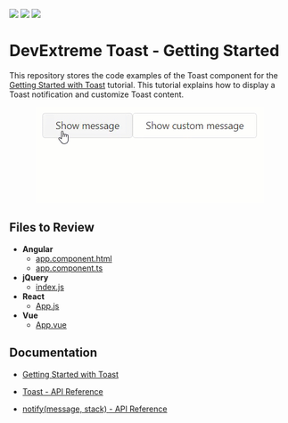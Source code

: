 <!-- default badges list -->
![](https://img.shields.io/endpoint?url=https://codecentral.devexpress.com/api/v1/VersionRange/494047551/21.1.3%2B)
[![](https://img.shields.io/badge/Open_in_DevExpress_Support_Center-FF7200?style=flat-square&logo=DevExpress&logoColor=white)](https://supportcenter.devexpress.com/ticket/details/T1090067)
[![](https://img.shields.io/badge/📖_How_to_use_DevExpress_Examples-e9f6fc?style=flat-square)](https://docs.devexpress.com/GeneralInformation/403183)
<!-- default badges end -->
# DevExtreme Toast - Getting Started

This repository stores the code examples of the Toast component for the [Getting Started with Toast](https://js.devexpress.com/Documentation/Guide/UI_Components/Toast/Getting_Started_with_Toast/) tutorial. This tutorial explains how to display a Toast notification and customize Toast content.

<div align="center"><img src="./toast.gif" /></div>

## Files to Review

- **Angular**
    - [app.component.html](angular/src/app/app.component.html)
    - [app.component.ts](angular/src/app/app.component.ts)
- **jQuery**
    - [index.js](jquery/src/index.js)
- **React**
    - [App.js](react/src/App.js)
- **Vue**
    - [App.vue](vue/src/App.vue)

## Documentation

- [Getting Started with Toast](https://js.devexpress.com/Documentation/Guide/UI_Components/Toast/Getting_Started_with_Toast/)

- [Toast - API Reference](https://js.devexpress.com/Documentation/ApiReference/UI_Components/dxToast/)

- [notify(message, stack) - API Reference](https://js.devexpress.com/Documentation/ApiReference/Common/Utils/ui/#notifymessage_stack)
